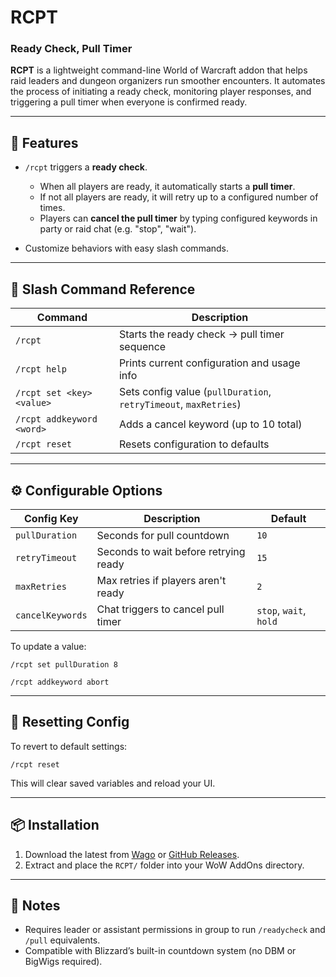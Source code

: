 # RCPT
### Ready Check, Pull Timer

**RCPT** is a lightweight command-line World of Warcraft addon that helps raid leaders and dungeon organizers run smoother encounters. It automates the process of initiating a ready check, monitoring player responses, and triggering a pull timer when everyone is confirmed ready.

---

## 🔧 Features

- `/rcpt` triggers a **ready check**.
  - When all players are ready, it automatically starts a **pull timer**.
  - If not all players are ready, it will retry up to a configured number of times.
  - Players can **cancel the pull timer** by typing configured keywords in party or raid chat (e.g. "stop", "wait").

- Customize behaviors with easy slash commands.

---

## 💬 Slash Command Reference

| Command                         | Description |
|----------------------------------|-------------|
| `/rcpt`                          | Starts the ready check → pull timer sequence |
| `/rcpt help`                     | Prints current configuration and usage info |
| `/rcpt set <key> <value>`       | Sets config value (`pullDuration`, `retryTimeout`, `maxRetries`) |
| `/rcpt addkeyword <word>`       | Adds a cancel keyword (up to 10 total) |
| `/rcpt reset`                   | Resets configuration to defaults |

---

## ⚙️ Configurable Options

| Config Key     | Description                             | Default |
|----------------|-----------------------------------------|---------|
| `pullDuration` | Seconds for pull countdown              | `10`    |
| `retryTimeout` | Seconds to wait before retrying ready   | `15`    |
| `maxRetries`   | Max retries if players aren't ready     | `2`     |
| `cancelKeywords` | Chat triggers to cancel pull timer    | `stop`, `wait`, `hold` |

To update a value:

`/rcpt set pullDuration 8`

`/rcpt addkeyword abort`

---

## 🔄 Resetting Config

To revert to default settings:

`/rcpt reset`

This will clear saved variables and reload your UI.

---

## 📦 Installation

1. Download the latest from [Wago](https://addons.wago.io/developers/projects/rcpt-addon) or [GitHub Releases](https://github.com/spencerneutron/RCPT/releases).
2. Extract and place the `RCPT/` folder into your WoW AddOns directory.

---

## 🧪 Notes

- Requires leader or assistant permissions in group to run `/readycheck` and `/pull` equivalents.
- Compatible with Blizzard’s built-in countdown system (no DBM or BigWigs required).
